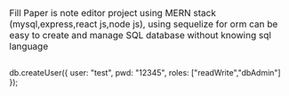 

<font size="3">
    Fill Paper is note editor project using MERN stack (mysql,express,react js,node js), using sequelize for orm can be easy to create and manage SQL database without knowing sql language
</font>

## 

<font>
    db.createUser({
        user: "test",
        pwd: "12345",
        roles: ["readWrite","dbAdmin"]
    });
</font>